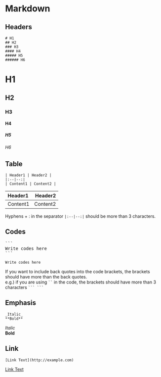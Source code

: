 Markdown
===

## Headers
```
# H1
## H2
### H3
#### H4
##### H5
###### H6
```
# H1
## H2
### H3
#### H4
##### H5
###### H6

## Table
```
| Header1 | Header2 |
|:--|--:|
| Content1 | Content2 |
```
| Header1 | Header2 |
|:--|--:|
| Content1 | Content2 |

Hyphens + : in the separator `|:--|--:|` should be more than 3 characters.

## Codes
<pre>
```
Write codes here
```
</pre>
```
Write codes here
```
If you want to include back quotes into the code brackets, the brackets should have more than the back quotes.  
e.g.) if you are using ``` `` ``` in the code, the brackets should have more than 3 characters ```` ``` ``` ````

## Emphasis
```
_Italic_
**Bold**
```
_Italic_  
**Bold**  

## Link
```
[Link Text](http://example.com)
```
[Link Text](http://example.com)
